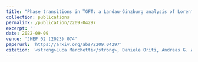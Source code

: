 ```yaml
---
title: "Phase transitions in TGFT: a Landau-Ginzburg analysis of Lorentzian quantum geometric models"
collection: publications
permalink: /publication/2209-04297
excerpt: ''
date: 2022-09-09
venue: 'JHEP 02 (2023) 074'
paperurl: 'https://arxiv.org/abs/2209.04297'
citation: '<strong>Luca Marchetti</strong>, Daniele Oriti, Andreas G. A. Pithis, Johannes Thürigen. (2022). &quot;Phase transitions in TGFT: a Landau-Ginzburg analysis of Lorentzian quantum geometric models.&quot;'
---
```

